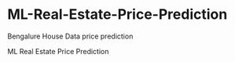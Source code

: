 # ML-Real-Estate-Price-Prediction
Bengalure House Data price prediction

ML Real Estate Price Prediction
